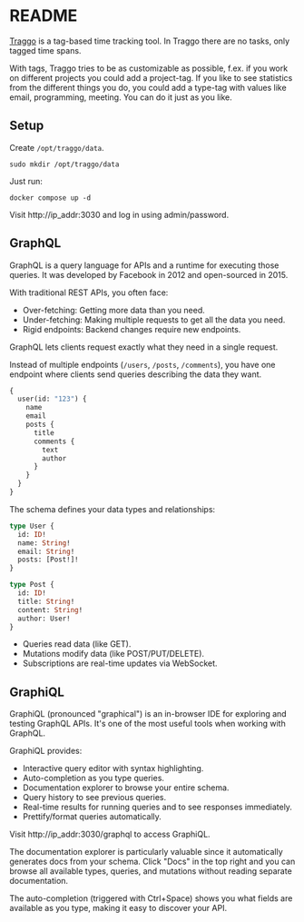 # README

[Traggo](https://traggo.net/) is a tag-based time tracking tool. In Traggo there are no tasks, only tagged time spans.

With tags, Traggo tries to be as customizable as possible, f.ex. if you work on different projects you could add a project-tag. If you like to see statistics from the different things you do, you could add a type-tag with values like email, programming, meeting. You can do it just as you like.

## Setup

Create `/opt/traggo/data`.

```console
sudo mkdir /opt/traggo/data
```

Just run:

```console
docker compose up -d
```

Visit http://ip_addr:3030 and log in using admin/password.

## GraphQL

GraphQL is a query language for APIs and a runtime for executing those queries. It was developed by Facebook in 2012 and open-sourced in 2015.

With traditional REST APIs, you often face:

* Over-fetching: Getting more data than you need.
* Under-fetching: Making multiple requests to get all the data you need.
* Rigid endpoints: Backend changes require new endpoints.

GraphQL lets clients request exactly what they need in a single request.

Instead of multiple endpoints (`/users`, `/posts`, `/comments`), you have one endpoint where clients send queries describing the data they want.

```graphql
{
  user(id: "123") {
    name
    email
    posts {
      title
      comments {
        text
        author
      }
    }
  }
}
```

The schema defines your data types and relationships:

```graphql
type User {
  id: ID!
  name: String!
  email: String!
  posts: [Post!]!
}

type Post {
  id: ID!
  title: String!
  content: String!
  author: User!
}
```

* Queries read data (like GET).
* Mutations modify data (like POST/PUT/DELETE).
* Subscriptions are real-time updates via WebSocket.

## GraphiQL

GraphiQL (pronounced "graphical") is an in-browser IDE for exploring and testing GraphQL APIs. It's one of the most useful tools when working with GraphQL.

GraphiQL provides:

* Interactive query editor with syntax highlighting.
* Auto-completion as you type queries.
* Documentation explorer to browse your entire schema.
* Query history to see previous queries.
* Real-time results for running queries and to see responses immediately.
* Prettify/format queries automatically.

Visit http://ip_addr:3030/graphql to access GraphiQL.

The documentation explorer is particularly valuable since it automatically generates docs from your schema. Click "Docs" in the top right and you can browse all available types, queries, and mutations without reading separate documentation.

The auto-completion (triggered with Ctrl+Space) shows you what fields are available as you type, making it easy to discover your API.
